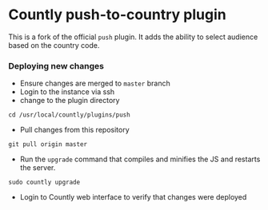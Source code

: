 # Countly push-to-country plugin

This is a fork of the official `push` plugin. It adds the ability to select audience based on the country code.

### Deploying new changes
* Ensure changes are merged to `master` branch
* Login to the instance via ssh
* change to the plugin directory
```
cd /usr/local/countly/plugins/push
```
* Pull changes from this repository
```
git pull origin master
```
* Run the `upgrade` command that compiles and minifies the JS and restarts the server.
```
sudo countly upgrade
```
* Login to Countly web interface to verify that changes were deployed
